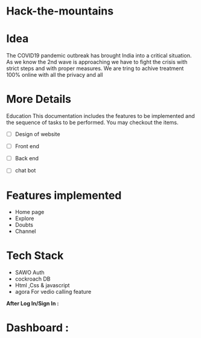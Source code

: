 # Hack-the-mountains

# Idea
The COVID19 pandemic outbreak has brought India into a critical situation. As we know the 2nd wave is approaching we have to fight the crisis with strict steps and with proper measures.
We are tring to achive treatment 100% online with all the privacy and all
# More Details
 Education
This documentation includes the features to be implemented and the sequence of tasks to be performed. You may checkout the items.

- [ ] Design of website
- [ ] Front end 
- [ ] Back end
- [ ] chat bot


# Features implemented 
-  Home page
-  Explore
-  Doubts
-  Channel

# Tech Stack

- SAWO Auth
- cockroach DB
- Html ,Css & javascript
- agora For vedio calling feature

**After Log In/Sign In :**

# Dashboard : 


